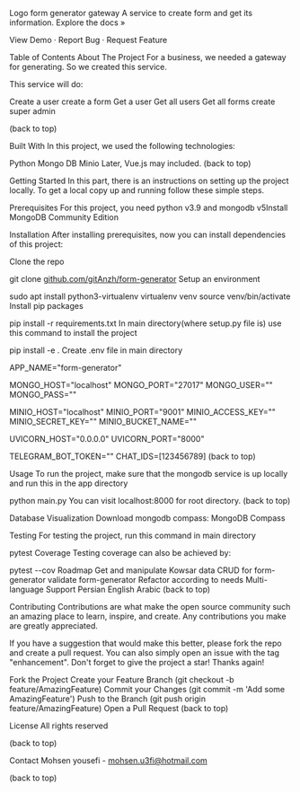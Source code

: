 
Logo
form generator gateway
A service to create form and get its information.
Explore the docs »

View Demo · Report Bug · Request Feature

Table of Contents
About The Project
For a business, we needed a gateway for generating. So we created this service.

This service will do:

Create a user
create a form
Get a user
Get all users
Get all forms
create super admin

(back to top)

Built With
In this project, we used the following technologies:

Python
Mongo DB
Minio
Later, Vue.js may included.
(back to top)

Getting Started
In this part, there is an instructions on setting up the project locally. To get a local copy up and running follow these simple steps.

Prerequisites
For this project, you need python v3.9 and mongodb v5Install MongoDB Community Edition

Installation
After installing prerequisites, now you can install dependencies of this project:

Clone the repo

git clone [github.com/gitAnzh/form-generator](https://github.com/gitAnzh/form-generator.git)
Setup an environment

sudo apt install python3-virtualenv
virtualenv venv
source venv/bin/activate
Install pip packages

pip install -r requirements.txt
In main directory(where setup.py file is) use this command to install the project

pip install -e .
Create .env file in main directory

APP_NAME="form-generator"

MONGO_HOST="localhost"
MONGO_PORT="27017"
MONGO_USER=""
MONGO_PASS=""

MINIO_HOST="localhost"
MINIO_PORT="9001"
MINIO_ACCESS_KEY=""
MINIO_SECRET_KEY=""
MINIO_BUCKET_NAME=""

UVICORN_HOST="0.0.0.0"
UVICORN_PORT="8000"

TELEGRAM_BOT_TOKEN=""
CHAT_IDS=[123456789]
(back to top)

Usage
To run the project, make sure that the mongodb service is up locally and run this in the app directory

python main.py
You can visit localhost:8000 for root directory.
(back to top)

Database Visualization
Download mongodb compass: MongoDB Compass

Testing
For testing the project, run this command in main directory

pytest
Coverage
Testing coverage can also be achieved by:

pytest --cov
Roadmap
Get and manipulate Kowsar data
CRUD for form-generator
validate form-generator
Refactor according to needs
Multi-language Support
Persian
English
Arabic
(back to top)

Contributing
Contributions are what make the open source community such an amazing place to learn, inspire, and create. Any contributions you make are greatly appreciated.

If you have a suggestion that would make this better, please fork the repo and create a pull request. You can also simply open an issue with the tag "enhancement". Don't forget to give the project a star! Thanks again!

Fork the Project
Create your Feature Branch (git checkout -b feature/AmazingFeature)
Commit your Changes (git commit -m 'Add some AmazingFeature')
Push to the Branch (git push origin feature/AmazingFeature)
Open a Pull Request
(back to top)

License
All rights reserved

(back to top)

Contact
Mohsen yousefi - mohsen.u3fi@hotmail.com

(back to top)
